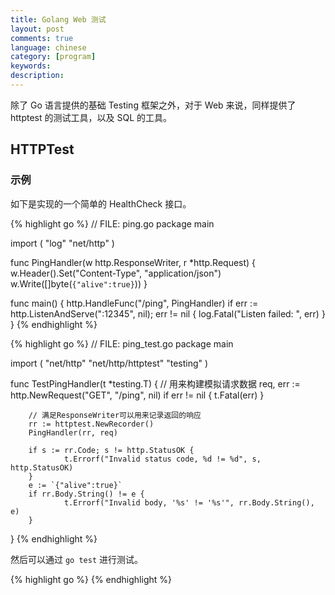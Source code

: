 ```yaml
---
title: Golang Web 测试
layout: post
comments: true
language: chinese
category: [program]
keywords:
description:
---
```


除了 Go 语言提供的基础 Testing 框架之外，对于 Web 来说，同样提供了 httptest 的测试工具，以及 SQL 的工具。

<!-- more -->

## HTTPTest

### 示例

如下是实现的一个简单的 HealthCheck 接口。

{% highlight go %}
// FILE: ping.go
package main

import (
        "log"
        "net/http"
)

func PingHandler(w http.ResponseWriter, r *http.Request) {
        w.Header().Set("Content-Type", "application/json")
        w.Write([]byte(`{"alive":true}`))
}

func main() {
        http.HandleFunc("/ping", PingHandler)
        if err := http.ListenAndServe(":12345", nil); err != nil {
                log.Fatal("Listen failed: ", err)
        }
}
{% endhighlight %}

{% highlight go %}
// FILE: ping_test.go
package main

import (
        "net/http"
        "net/http/httptest"
        "testing"
)

func TestPingHandler(t *testing.T) {
        // 用来构建模拟请求数据
        req, err := http.NewRequest("GET", "/ping", nil)
        if err != nil {
                t.Fatal(err)
        }

        // 满足ResponseWriter可以用来记录返回的响应
        rr := httptest.NewRecorder()
        PingHandler(rr, req)

        if s := rr.Code; s != http.StatusOK {
                t.Errorf("Invalid status code, %d != %d", s, http.StatusOK)
        }
        e := `{"alive":true}`
        if rr.Body.String() != e {
                t.Errorf("Invalid body, '%s' != '%s'", rr.Body.String(), e)
        }
}
{% endhighlight %}

然后可以通过 `go test` 进行测试。

<!--
https://www.cnblogs.com/Detector/p/9769840.html
-->


{% highlight go %}
{% endhighlight %}
